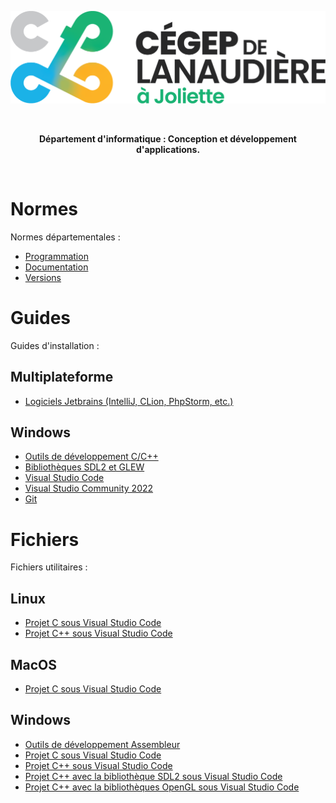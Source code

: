 ![CLJ](Images/logo.png)

<br><p style="text-align: center"><b>Département d'informatique : Conception et développement d'applications.</b></p><br>

# Normes

Normes départementales :

- [Programmation](Documents/Normes.md)
- [Documentation](Documents/Doxygen.md)
- [Versions](Documents/Git.md)

# Guides

Guides d'installation :

## Multiplateforme

 - [Logiciels Jetbrains (IntelliJ, CLion, PhpStorm, etc.)](Documents/Jetbrains.md)

## Windows

- [Outils de développement C/C++](Documents/WINBuildTools.md)
- [Bibliothèques SDL2 et GLEW](Documents/WINSDL2.md)
- [Visual Studio Code](Documents/WINVSCode.md)
- [Visual Studio Community 2022](Documents/WINVisualStudio.md)
- [Git](Documents/WINGit.md)

# Fichiers

Fichiers utilitaires :

## Linux

- [Projet C sous Visual Studio Code](Files/LINVSCodeCProject.zip)
- [Projet C++ sous Visual Studio Code](Files/LINVSCodeCPPProject.zip)

## MacOS

- [Projet C sous Visual Studio Code](Files/MOSVSCodeCProject.zip)

## Windows

- [Outils de développement Assembleur](Files/WINAssembly.zip)
- [Projet C sous Visual Studio Code](Files/WINVSCodeCProject.zip)
- [Projet C++ sous Visual Studio Code](Files/WINVSCodeCPPProject.zip)
- [Projet C++ avec la bibliothèque SDL2 sous Visual Studio Code](Files/WINVSCodeCPPSDL2Project.zip)
- [Projet C++ avec la bibliothèques OpenGL sous Visual Studio Code](Files/WINVSCodeCPPOGLProject.zip)
